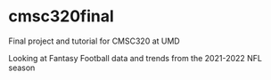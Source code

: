 # cmsc320final

Final project and tutorial for CMSC320 at UMD

Looking at Fantasy Football data and trends from the 2021-2022 NFL season
